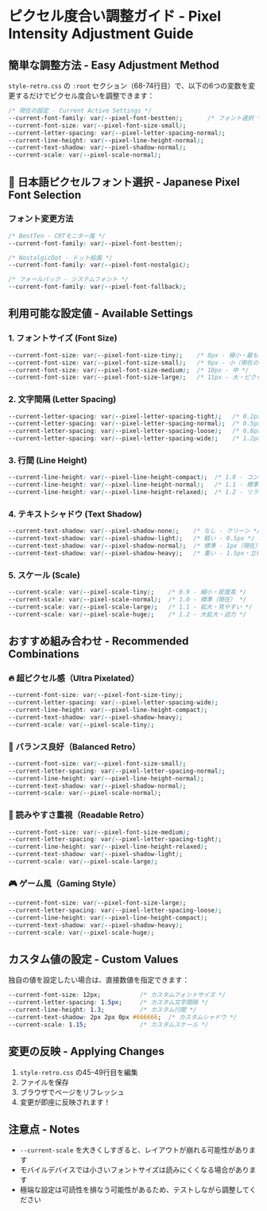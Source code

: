 # ピクセル度合い調整ガイド - Pixel Intensity Adjustment Guide

## 簡単な調整方法 - Easy Adjustment Method

`style-retro.css` の `:root` セクション（68-74行目）で、以下の6つの変数を変更するだけでピクセル度合いを調整できます：

```css
/* 現在の設定 - Current Active Settings */
--current-font-family: var(--pixel-font-bestten);       /* フォント選択 */
--current-font-size: var(--pixel-font-size-small);
--current-letter-spacing: var(--pixel-letter-spacing-normal);
--current-line-height: var(--pixel-line-height-normal);
--current-text-shadow: var(--pixel-shadow-normal);
--current-scale: var(--pixel-scale-normal);
```

## 🎌 日本語ピクセルフォント選択 - Japanese Pixel Font Selection

### フォント変更方法
```css
/* BestTen - CRTモニター風 */
--current-font-family: var(--pixel-font-bestten);

/* NostalgicDot - ドット絵風 */
--current-font-family: var(--pixel-font-nostalgic);

/* フォールバック - システムフォント */
--current-font-family: var(--pixel-font-fallback);
```

## 利用可能な設定値 - Available Settings

### 1. フォントサイズ (Font Size)
```css
--current-font-size: var(--pixel-font-size-tiny);    /* 8px - 極小・最もピクセル感 */
--current-font-size: var(--pixel-font-size-small);   /* 9px - 小（現在の設定） */
--current-font-size: var(--pixel-font-size-medium);  /* 10px - 中 */
--current-font-size: var(--pixel-font-size-large);   /* 11px - 大・ピクセル感少 */
```

### 2. 文字間隔 (Letter Spacing)
```css
--current-letter-spacing: var(--pixel-letter-spacing-tight);   /* 0.2px - 密集・クリスプ */
--current-letter-spacing: var(--pixel-letter-spacing-normal);  /* 0.5px - 標準（現在） */
--current-letter-spacing: var(--pixel-letter-spacing-loose);   /* 0.8px - 疎・レトロ感強 */
--current-letter-spacing: var(--pixel-letter-spacing-wide);    /* 1.2px - 広い・極レトロ */
```

### 3. 行間 (Line Height)
```css
--current-line-height: var(--pixel-line-height-compact);  /* 1.0 - コンパクト・密度高 */
--current-line-height: var(--pixel-line-height-normal);   /* 1.1 - 標準（現在） */
--current-line-height: var(--pixel-line-height-relaxed);  /* 1.2 - リラックス・読みやすい */
```

### 4. テキストシャドウ (Text Shadow)
```css
--current-text-shadow: var(--pixel-shadow-none);    /* なし - クリーン */
--current-text-shadow: var(--pixel-shadow-light);   /* 軽い - 0.5px */
--current-text-shadow: var(--pixel-shadow-normal);  /* 標準 - 1px（現在） */
--current-text-shadow: var(--pixel-shadow-heavy);   /* 重い - 1.5px・立体感強 */
```

### 5. スケール (Scale)
```css
--current-scale: var(--pixel-scale-tiny);    /* 0.9 - 縮小・密度高 */
--current-scale: var(--pixel-scale-normal);  /* 1.0 - 標準（現在） */
--current-scale: var(--pixel-scale-large);   /* 1.1 - 拡大・見やすい */
--current-scale: var(--pixel-scale-huge);    /* 1.2 - 大拡大・迫力 */
```

## おすすめ組み合わせ - Recommended Combinations

### 🔥 超ピクセル感（Ultra Pixelated）
```css
--current-font-size: var(--pixel-font-size-tiny);
--current-letter-spacing: var(--pixel-letter-spacing-wide);
--current-line-height: var(--pixel-line-height-compact);
--current-text-shadow: var(--pixel-shadow-heavy);
--current-scale: var(--pixel-scale-tiny);
```

### 💎 バランス良好（Balanced Retro）
```css
--current-font-size: var(--pixel-font-size-small);
--current-letter-spacing: var(--pixel-letter-spacing-normal);
--current-line-height: var(--pixel-line-height-normal);
--current-text-shadow: var(--pixel-shadow-normal);
--current-scale: var(--pixel-scale-normal);
```

### 📖 読みやすさ重視（Readable Retro）
```css
--current-font-size: var(--pixel-font-size-medium);
--current-letter-spacing: var(--pixel-letter-spacing-tight);
--current-line-height: var(--pixel-line-height-relaxed);
--current-text-shadow: var(--pixel-shadow-light);
--current-scale: var(--pixel-scale-large);
```

### 🎮 ゲーム風（Gaming Style）
```css
--current-font-size: var(--pixel-font-size-large);
--current-letter-spacing: var(--pixel-letter-spacing-loose);
--current-line-height: var(--pixel-line-height-compact);
--current-text-shadow: var(--pixel-shadow-heavy);
--current-scale: var(--pixel-scale-huge);
```

## カスタム値の設定 - Custom Values

独自の値を設定したい場合は、直接数値を指定できます：

```css
--current-font-size: 12px;           /* カスタムフォントサイズ */
--current-letter-spacing: 1.5px;     /* カスタム文字間隔 */
--current-line-height: 1.3;          /* カスタム行間 */
--current-text-shadow: 2px 2px 0px #666666;  /* カスタムシャドウ */
--current-scale: 1.15;               /* カスタムスケール */
```

## 変更の反映 - Applying Changes

1. `style-retro.css` の45-49行目を編集
2. ファイルを保存
3. ブラウザでページをリフレッシュ
4. 変更が即座に反映されます！

## 注意点 - Notes

- `--current-scale` を大きくしすぎると、レイアウトが崩れる可能性があります
- モバイルデバイスでは小さいフォントサイズは読みにくくなる場合があります
- 極端な設定は可読性を損なう可能性があるため、テストしながら調整してください